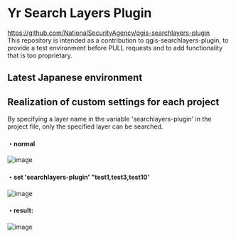 # Yr Search Layers Plugin  
https://github.com/NationalSecurityAgency/qgis-searchlayers-plugin  
This repository is intended as a contribution to qgis-searchlayers-plugin, to provide a test environment before PULL requests and to add functionality that is too proprietary.  
## Latest Japanese environment
## Realization of custom settings for each project
 By specifying a layer name in the variable 'searchlayers-plugin' in the project file, only the specified layer can be searched.  
#### ・normal
 ![image](https://user-images.githubusercontent.com/86514652/181909319-7436b72d-5c2f-49b0-b5be-2c8482644a4e.png)  
#### ・set 'searchlayers-plugin' "test1,test3,test10'  
![image](https://user-images.githubusercontent.com/86514652/181909555-981fb82a-ce43-4255-b674-de02511fd0c0.png)  
#### ・result:  
 ![image](https://user-images.githubusercontent.com/86514652/181909585-7cc2ad58-779e-409a-9fcb-7f1dd8f5dfce.png)  
